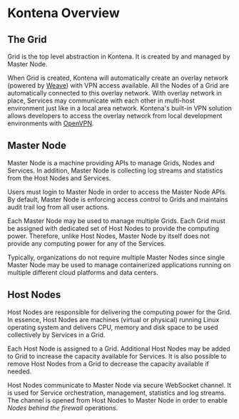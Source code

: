 # Kontena Overview

## The Grid

Grid is the top level abstraction in Kontena. It is created by and managed by Master Node.

When Grid is created, Kontena will automatically create an overlay network (powered by [Weave](http://weave.works/)) with VPN access available. All the Nodes of a Grid are automatically connected to this overlay network. With overlay network in place, Services may communicate with each other in multi-host environment just like in a local area network. Kontena's built-in VPN solution allows developers to access the overlay network from local development environments with [OpenVPN](https://openvpn.net/).

## Master Node

Master Node is a machine providing APIs to manage Grids, Nodes and Services. In addition, Master Node is collecting log streams and statistics from the Host Nodes and Services.

Users must login to Master Node in order to access the Master Node APIs. By default, Master Node is enforcing access control to Grids and maintains audit trail log from all user actions.

Each Master Node may be used to manage multiple Grids. Each Grid must be assigned with dedicated set of Host Nodes to provide the computing power. Therefore, unlike Host Nodes, Master Node by itself does not provide any computing power for any of the Services.

Typically, organizations do not require multiple Master Nodes since single Master Node may be used to manage containerized applications running on multiple different cloud platforms and data centers.

## Host Nodes

Host Nodes are responsible for delivering the computing power for the Grid. In essence, Host Nodes are machines (virtual or physical) running Linux operating system and delivers CPU, memory and disk space to be used collectively by Services in a Grid.

Each Host Node is assigned to a Grid. Additional Host Nodes may be added to Grid to increase the capacity available for Services. It is also possible to remove Host Nodes from a Grid to decrease the capacity available if needed.

Host Nodes communicate to Master Node via secure WebSocket channel. It is used for Service orchestration, management, statistics and log streams. The channel is opened from Host Nodes to Master Node in order to enable *Nodes behind the firewall* operations.
